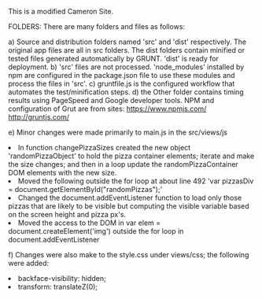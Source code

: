 This is a modified Cameron Site.

FOLDERS: There are many folders and files as follows:

a) Source and distribution folders named 'src' and 'dist' respectively. The original app files are all in src folders. The dist folders contain minified or tested files generated automatically by GRUNT. 'dist' is ready for deployment.
b) 'src' files are not processed. 'node_modules' installed by npm are configured in the package.json file to use these modules and process the files in 'src'.
c) gruntfile.js is the configured workflow that automates the test/minification steps.
d) the Other folder contains timing results using PageSpeed and Google developer tools. NPM and configuration of Grut are from sites:  https://www.npmjs.com/ http://gruntjs.com/

e) Minor changes were made primarily to main.js in the src/views/js


<li> In function changePizzaSizes created the new object 'randomPizzaObject' to hold the pizza container elements; iterate and make the size changes; and then in a loop update the randomPizzaContainer DOM elements with the new size.  </li>

<li> Moved the following outside the for loop at about line 492
'var pizzasDiv = document.getElementById("randomPizzas");'

<li> Changed the document.addEventListener function to load only those pizzas that are likely to be visible but computing the visible variable based on the screen height and pizza px's. </li>

<li> Moved the access to the DOM in  var elem = document.createElement('img')
outside the for loop in document.addEventListener</li>


f) Changes were also make to the style.css under views/css; the following were added: 
<li>backface-visibility: hidden;</li>
<li>transform: translateZ(0);</li>